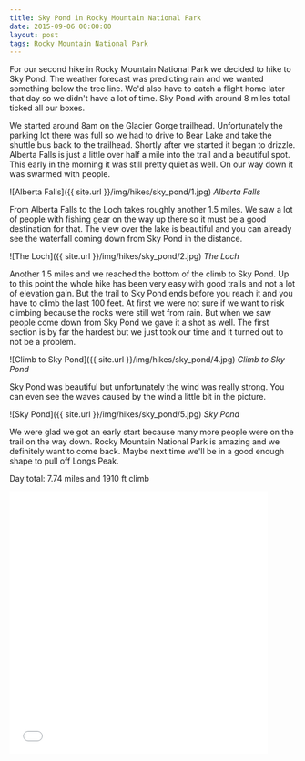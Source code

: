 ```yaml
---
title: Sky Pond in Rocky Mountain National Park
date: 2015-09-06 00:00:00
layout: post
tags: Rocky Mountain National Park
---
```

For our second hike in Rocky Mountain National Park we decided to hike to Sky Pond. The weather forecast was predicting rain and we wanted something below the tree line. We'd also have to
catch a flight home later that day so we didn't have a lot of time. Sky Pond with around 8 miles total ticked all our boxes.

<!--more-->

We started around 8am on the Glacier Gorge trailhead. Unfortunately the parking lot there was full so we had to drive to Bear Lake and take the shuttle bus back to the trailhead.
Shortly after we started it began to drizzle. Alberta Falls is just a little over half a mile into the trail and a beautiful spot. This early in the morning it was still pretty quiet
as well. On our way down it was swarmed with people.

![Alberta Falls]({{ site.url }}/img/hikes/sky_pond/1.jpg)
*Alberta Falls*

From Alberta Falls to the Loch takes roughly another 1.5 miles. We saw a lot of people with fishing gear on the way up there so it must be a good destination for that.
The view over the lake is beautiful and you can already see the waterfall coming down from Sky Pond in the distance.

![The Loch]({{ site.url }}/img/hikes/sky_pond/2.jpg)
*The Loch*

Another 1.5 miles and we reached the bottom of the climb to Sky Pond. Up to this point the whole hike has been very easy with good trails and not a lot of elevation gain.
But the trail to Sky Pond ends before you reach it and you have to climb the last 100 feet. At first we were not sure if we want to risk climbing because the rocks were
still wet from rain. But when we saw people come down from Sky Pond we gave it a shot as well. The first section is by far the hardest but we just took our time and it
turned out to not be a problem.

![Climb to Sky Pond]({{ site.url }}/img/hikes/sky_pond/4.jpg)
*Climb to Sky Pond*

Sky Pond was beautiful but unfortunately the wind was really strong. You can even see the waves caused by the wind a little bit in the picture.

![Sky Pond]({{ site.url }}/img/hikes/sky_pond/5.jpg)
*Sky Pond*

We were glad we got an early start because many more people were on the trail on the way down. Rocky Mountain National Park is amazing and we definitely want to come back.
Maybe next time we'll be in a good enough shape to pull off Longs Peak.

Day total: 7.74 miles and 1910 ft climb

<iframe id="mapmyfitness_route" src="//snippets.mapmycdn.com/routes/view/embedded/856213297?width=600&height=400&&line_color=E60f0bdb&rgbhex=DB0B0E&distance_markers=0&unit_type=imperial&map_mode=ROADMAP&last_updated=2015-09-13T13:04:19-07:00" height="460px" width="90%" frameborder="0"></iframe>